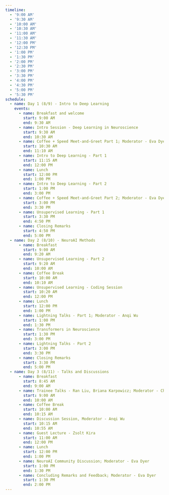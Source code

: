```yaml
---
timeline:
  - '9:00 AM'
  - '9:30 AM'
  - '10:00 AM'
  - '10:30 AM'
  - '11:00 AM'
  - '11:30 AM'
  - '12:00 PM'
  - '12:30 PM'
  - '1:00 PM'
  - '1:30 PM'
  - '2:00 PM'
  - '2:30 PM'
  - '3:00 PM'
  - '3:30 PM'
  - '4:00 PM'
  - '4:30 PM'
  - '5:00 PM'
  - '5:30 PM'
schedule:
  - name: Day 1 (8/9) - Intro to Deep Learning
    events:
      - name: Breakfast and welcome
        start: 9:00 AM
        end: 9:30 AM
      - name: Intro Session - Deep Learning in Neuroscience
        start: 9:30 AM
        end: 10:30 AM
      - name: Coffee + Speed Meet-and-Greet Part 1; Moderator - Eva Dyer
        start: 10:30 AM
        end: 11:10 AM
      - name: Intro to Deep Learning - Part 1
        start: 11:15 AM
        end: 12:00 PM
      - name: Lunch
        start: 12:00 PM
        end: 1:00 PM
      - name: Intro to Deep Learning - Part 2 
        start: 1:00 PM
        end: 3:00 PM
      - name: Coffee + Speed Meet-and-Greet Part 2; Moderator - Eva Dyer
        start: 3:00 PM
        end: 3:30 PM
      - name: Unsupervised Learning - Part 1
        start: 3:30 PM
        end: 4:50 PM
      - name: Closing Remarks
        start: 4:50 PM
        end: 5:00 PM
  - name: Day 2 (8/10) - NeuroAI Methods
      - name: Breakfast
        start: 9:00 AM
        end: 9:20 AM
      - name: Unsupervised Learning - Part 2 
        start: 9:20 AM
        end: 10:00 AM
      - name: Coffee Break
        start: 10:00 AM
        end: 10:10 AM
      - name: Unsupervised Learning - Coding Session 
        start: 10:20 AM
        end: 12:00 PM
      - name: Lunch
        start: 12:00 PM
        end: 1:00 PM
      - name: Lightning Talks - Part 1; Moderator - Anqi Wu 
        start: 1:00 PM
        end: 1:30 PM
      - name: Transformers in Neuroscience
        start: 1:30 PM
        end: 3:00 PM
      - name: Lightning Talks - Part 2
        start: 3:00 PM
        end: 3:30 PM
      - name: Closing Remarks
        start: 3:30 PM
        end: 5:00 PM
  - name: Day 3 (8/11) - Talks and Discussions
      - name: Breakfast
        start: 8:45 AM
        end: 9:00 AM
      - name: Trainee Talks - Ran Liu, Briana Karpowicz; Moderator - Chethan Pandarinath
        start: 9:00 AM
        end: 10:00 AM
      - name: Coffee Break
        start: 10:00 AM
        end: 10:15 AM
      - name: Discussion Session, Moderator - Anqi Wu
        start: 10:15 AM
        end: 10:55 AM
      - name: Guest Lecture - Zsolt Kira 
        start: 11:00 AM
        end: 12:00 PM
      - name: Lunch
        start: 12:00 PM
        end: 1:00 PM
      - name: NeuroAI Community Discussion; Moderator - Eva Dyer
        start: 1:00 PM
        end: 1:30 PM
      - name: Concluding Remarks and Feedback; Moderator - Eva Dyer
        start: 1:30 PM
        end: 2:00 PM
---
```

